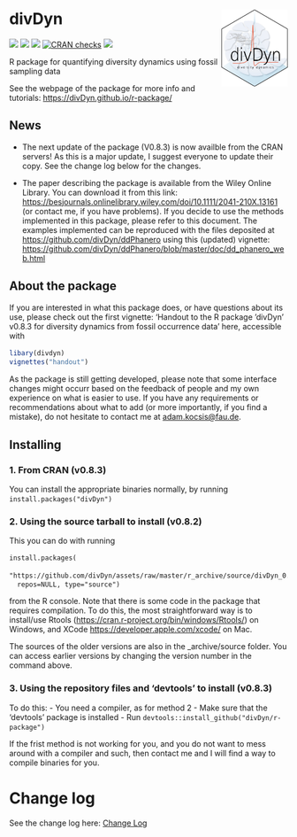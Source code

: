 
# divDyn <img src="man/figures/logo.png" align="right" width="120"/>

[![](https://img.shields.io/badge/devel%20version-0.8.3-green.svg)](https://github.com/divDyn/r-package)
[![](https://www.r-pkg.org/badges/version/divDyn?color=orange)](https://cran.r-project.org/package=divDyn)
[![](http://cranlogs.r-pkg.org/badges/grand-total/divDyn?color=yellow)](https://cran.r-project.org/package=divDyn)
[![CRAN
checks](https://badges.cranchecks.info/summary/divDyn.svg)](https://cran.r-project.org/web/checks/check_results_divDyn.html)
[![](https://img.shields.io/badge/doi-10.5281/zenodo.7056783-blue.svg)](https://doi.org/10.5281/zenodo.7056783)

R package for quantifying diversity dynamics using fossil sampling data

See the webpage of the package for more info and tutorials:
<https://divDyn.github.io/r-package/>

## News

- The next update of the package (V0.8.3) is now availble from the CRAN
  servers! As this is a major update, I suggest everyone to update their
  copy. See the change log below for the changes.

- The paper describing the package is available from the Wiley Online
  Library. You can download it from this link:
  <https://besjournals.onlinelibrary.wiley.com/doi/10.1111/2041-210X.13161>
  (or contact me, if you have problems). If you decide to use the
  methods implemented in this package, please refer to this document.
  The examples implemented can be reproduced with the files deposited at
  <https://github.com/divDyn/ddPhanero> using this (updated) vignette:
  <https://github.com/divDyn/ddPhanero/blob/master/doc/dd_phanero_web.html>

## About the package

If you are interested in what this package does, or have questions about
its use, please check out the first vignette: ‘Handout to the R package
’divDyn’ v0.8.3 for diversity dynamics from fossil occurrence data’
here, accessible with

``` r
libary(divdyn)
vignettes("handout")
```

As the package is still getting developed, please note that some
interface changes might occurr based on the feedback of people and my
own experience on what is easier to use. If you have any requirements or
recommendations about what to add (or more importantly, if you find a
mistake), do not hesitate to contact me at <adam.kocsis@fau.de>.

## Installing

### 1. From CRAN (v0.8.3)

You can install the appropriate binaries normally, by running
`install.packages("divDyn")`

### 2. Using the source tarball to install (v0.8.2)

This you can do with running

    install.packages(
      "https://github.com/divDyn/assets/raw/master/r_archive/source/divDyn_0.8.2.tar.gz", 
      repos=NULL, type="source")

from the R console. Note that there is some code in the package that
requires compilation. To do this, the most straightforward way is to
install/use Rtools (<https://cran.r-project.org/bin/windows/Rtools/>) on
Windows, and XCode <https://developer.apple.com/xcode/> on Mac.

The sources of the older versions are also in the \_archive/source
folder. You can access earlier versions by changing the version number
in the command above.

### 3. Using the repository files and ‘devtools’ to install (v0.8.3)

To do this: - You need a compiler, as for method 2 - Make sure that the
‘devtools’ package is installed - Run
`devtools::install_github("divDyn/r-package")`

If the frist method is not working for you, and you do not want to mess
around with a compiler and such, then contact me and I will find a way
to compile binaries for you.

# Change log

See the change log here: [Change
Log](https://github.com/divDyn/r-package/blob/master/inst/NEWS)
